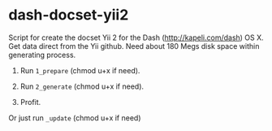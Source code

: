 dash-docset-yii2
================

Script for create the docset Yii 2 for the Dash (http://kapeli.com/dash) OS X. Get data direct from the Yii github. 
Need about 180 Megs disk space within generating process.

1) Run `1_prepare` (chmod u+x if need).

2) Run `2_generate` (chmod u+x if need).

3) Profit.

Or just run `_update` (chmod u+x if need)